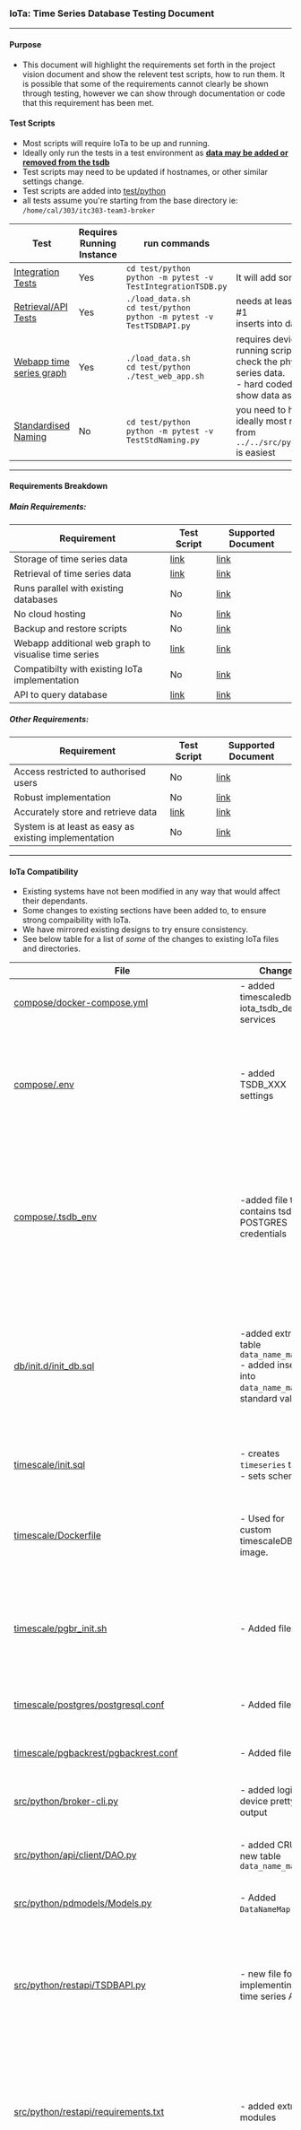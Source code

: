 ### IoTa: Time Series Database Testing Document
---

#### Purpose
- This document will highlight the requirements set forth in the project vision document and show the relevent test scripts, how to run them. It is possible that some of the requirements cannot clearly be shown through testing, however we can show through documentation or code that this requirement has been met.

#### Test Scripts
- Most scripts will require IoTa to be up and running. 
- Ideally only run the tests in a test environment as <b><u>data may be added or removed from the tsdb</u></b>
- Test scripts may need to be updated if hostnames, or other similar settings change.
- Test scripts are added into [test/python](https://github.com/ZakhaevK/itc303-team3-broker/tree/merge_dpi/test/python)
- all tests assume you're starting from the base directory ie: `/home/cal/303/itc303-team3-broker`

Test|Requires Running Instance|run commands|notes
|--|--|--|--|
[Integration Tests](https://github.com/ZakhaevK/itc303-team3-broker/blob/merge_dpi/test/python/TestIntegrationTSDB.py)|Yes|`cd test/python`<br>`python -m pytest -v TestIntegrationTSDB.py`|It will add some stuff to database.
[Retrieval/API Tests](https://github.com/ZakhaevK/itc303-team3-broker/blob/merge_dpi/test/python/TestTSDBAPI.py)|Yes|`./load_data.sh`<br>`cd test/python`<br>`python -m pytest -v TestTSDBAPI.py`|needs at least one device with puid and luid #1<br>inserts into database.
[Webapp time series graph](https://github.com/ZakhaevK/itc303-team3-broker/blob/merge_dpi/test/python/test_web_app.sh)|Yes|`./load_data.sh` <br> `cd test/python`<br>`./test_web_app.sh`|requires devices to exist with id 1, after running script head to the iota web app and check the physical or logical pages for time series data.<br>- hard coded dates, so ~9/10/23 will not show data as it is >30 days
[Standardised Naming](https://github.com/ZakhaevK/itc303-team3-broker/blob/merge_dpi/test/python/TestStdNaming.py)|No|`cd test/python`<br>`python -m pytest -v TestStdNaming.py`|you need to have to have python 3.10, and ideally most requirements so installing them from `../../src/python/restapi/requirements.txt` is easiest
---
#### Requirements Breakdown

##### Main Requirements:
Requirement|Test Script|Supported Document
|--|--|--|
Storage of time series data|[link](https://github.com/ZakhaevK/itc303-team3-broker/blob/merge_dpi/test/python/TestIntegrationTSDB.py)|[link](#storage-of-time-series-data)
Retrieval of time series data|[link](https://github.com/ZakhaevK/itc303-team3-broker/blob/merge_dpi/test/python/TestTSDBAPI.py)|[link](#retrieval-of-time-series-data)
Runs parallel with existing databases|No|[link](#runs-parallel)
No cloud hosting|No|[link](#cloud-hosting)
Backup and restore scripts|No|[link](#backup-and-restore)
Webapp additional web graph to visualise time series |[link](https://github.com/ZakhaevK/itc303-team3-broker/blob/merge_dpi/test/python/test_web_app.sh)|[link](#webapp-time-series-graph)
Compatibilty with existing IoTa implementation|No|[link](#iota-compatibility)
API to query database|[link](https://github.com/ZakhaevK/itc303-team3-broker/blob/merge_dpi/test/python/TestTSDBAPI.py)|[link](#api)

##### Other Requirements:
Requirement|Test Script|Supported Document
|--|--|--|
Access restricted to authorised users|No|[link](#security-practices)
Robust implementation|No|[link](#robust-implementation)
Accurately store and retrieve data|[link](https://github.com/ZakhaevK/itc303-team3-broker/blob/merge_dpi/test/python/TestIntegrationTSDB.py)|[link](#accurate-data)
System is at least as easy as existing implementation|No|[link](#easy-to-use)

---
#### IoTa Compatibility
- Existing systems have not been modified in any way that would affect their dependants.
- Some changes to existing sections have been added to, to ensure strong compaibility with IoTa.
- We have mirrored existing designs to try ensure consistency.
- See below table for a list of <i>some</i> of the changes to existing IoTa files and directories.

File|Changes|Reasons
|--|--|--|
[compose/docker-compose.yml](https://github.com/ZakhaevK/itc303-team3-broker/blob/merge_dpi/compose/docker-compose.yml)|- added timescaledb, iota_tsdb_decoder services<br>|- additional services to meet requirements.
|[compose/.env](https://github.com/ZakhaevK/itc303-team3-broker/blob/merge_dpi/compose/.env)|- added TSDB_XXX settings<br>|-trying to match existing .env structure. This is what the python applications use to login with, it does <u>not</u> set the database up.
[compose/.tsdb_env](https://github.com/ZakhaevK/itc303-team3-broker/blob/merge_dpi/compose/.tsdb_env)|-added file that contains tsdb POSTGRES credentials|- since Timescale is built on postgres, there was a conflict with both databases using same .env file to set credentials. Had to split this up into a second file.
[db/init.d/init_db.sql](https://github.com/ZakhaevK/itc303-team3-broker/blob/merge_dpi/db/init.d/init_db.sql)|-added extra table `data_name_map`<br>- added insert into `data_name_map` of standard values|- Efficient implementation of standardising the names for time series data<br>- Name maps are accessable by everything that has access to dao, or database.
[timescale/init.sql](https://github.com/ZakhaevK/itc303-team3-broker/blob/merge_dpi/timescale/init.sql)|- creates `timeseries` table<br>- sets schema up|- requirement to set up the time series database.
[timescale/Dockerfile](https://github.com/ZakhaevK/itc303-team3-broker/blob/inc_backup/timescale/Dockerfile)|- Used for custom timescaleDB image. |- Main purpose is to install pgBackRest for physical backup into the timescale image.
[timescale/pgbr_init.sh](https://github.com/ZakhaevK/itc303-team3-broker/blob/inc_backup/timescale/pgbr_init.sh)|- Added file. |- Main purpose is to establish the stanza for pgBackRest so that physical backup can be performed.
[timescale/postgres/postgresql.conf](https://github.com/ZakhaevK/itc303-team3-broker/blob/inc_backup/timescale/postgres/custom_postgresql.conf)|- Added file. |- Required for configuration of postgres in use with pgBackRest.
[timescale/pgbackrest/pgbackrest.conf](https://github.com/ZakhaevK/itc303-team3-broker/blob/inc_backup/timescale/pgbackrest/pgbackrest.conf)|- Added file. |- Required for configuration of pgBackRest.
[src/python/broker-cli.py](https://github.com/ZakhaevK/itc303-team3-broker/blob/merge_dpi/src/python/broker-cli.py)|- added logical device pretty output|- physical devices had pretty output but logical devices did not
[src/python/api/client/DAO.py](https://github.com/ZakhaevK/itc303-team3-broker/blob/merge_dpi/src/python/api/client/DAO.py)|- added CRUD for new table `data_name_map`|- ability to access the new table correctly.
[src/python/pdmodels/Models.py](https://github.com/ZakhaevK/itc303-team3-broker/blob/merge_dpi/src/python/pdmodels/Models.py)|- Added `DataNameMap` class|- following current structure for IoTa.
[src/python/restapi/TSDBAPI.py](https://github.com/ZakhaevK/itc303-team3-broker/tree/merge_dpi/src/python/restapi)|- new file for implementing the time series API|- uses same end point as existing RESTAPI<br>- implements API requests for getting time series data from Timescale
[src/python/restapi/requirements.txt](https://github.com/ZakhaevK/itc303-team3-broker/blob/merge_dpi/src/python/restapi/requirements.txt)|- added extra modules|- some newer features needed extra modules to work.<br>- made setting up a local test enviornment slightly easier by using file to install requirements
[src/python/timescale/TS_LTSReader.py](https://github.com/ZakhaevK/itc303-team3-broker/blob/merge_dpi/src/python/timescale/TS_LTSReader.py)|- added file|- this is the rabbit mq message listener that receives and handles the incoming messages
[src/python/timescale/Timescale.py](https://github.com/ZakhaevK/itc303-team3-broker/blob/merge_dpi/src/python/timescale/Timescale.py)|- added file|- this parses incoming messages into the timescale instance
[src/python/util/NamingConstants.py](https://github.com/ZakhaevK/itc303-team3-broker/blob/merge_dpi/src/python/util/NamingConstants.py)|- added file|- this handles the name_map parsing and standardises the names<br>- the word split and word expansions are currently hardcoded into file, however if required this can be changed.
[src/www/app/utils/api.py](https://github.com/ZakhaevK/itc303-team3-broker/blob/merge_dpi/src/www/app/utils/api.py)|- added ability to time series data|- required time series data for web graph
[src/www/app/main.py](https://github.com/ZakhaevK/itc303-team3-broker/blob/merge_dpi/src/www/app/main.py)|- added time series data requests via api.py|- required time series data for web graph pages
[src/www/app/static/ts_graph.js](https://github.com/ZakhaevK/itc303-team3-broker/blob/merge_dpi/src/www/app/static/ts_graph.js)|- added file |- this is the time series graph, both puid and luid use it
[src/www/app/templates/ts_graph.html](https://github.com/ZakhaevK/itc303-team3-broker/blob/master/src/www/app/templates/ts_graph.html)|- added file|- template for puid and luid pages to add the graph
[src/www/app/templates/physical_device_form.html](https://github.com/ZakhaevK/itc303-team3-broker/blob/merge_dpi/src/www/app/templates/physical_device_form.html)|- added reference to ts_graph.js|- adds time series graph to page
[src/www/app/templates/logical_device_form.html](https://github.com/ZakhaevK/itc303-team3-broker/blob/merge_dpi/src/www/app/templates/logical_device_form.html)|- added reference to ts_graph.js|- adds time series graph to page
[/load-data.sh](https://github.com/ZakhaevK/itc303-team3-broker/blob/merge_dpi/load-data.sh)|- added file|- useful script for adding and mapping some devices to test
[/ts_backup.sh](https://github.com/ZakhaevK/itc303-team3-broker/blob/merge_dpi/ts_backup.sh)|- added file|- used to back up the time series database
[/ts_restore.sh](https://github.com/ZakhaevK/itc303-team3-broker/blob/merge_dpi/ts_restore.sh)|- added file|- used to restore the back up file
[/pgbr_backup.sh](https://github.com/ZakhaevK/itc303-team3-broker/blob/merge_dpi/pgbr_backup.sh)|- added file|- used for physical back up the time series database
[/pgbr_restore.sh](https://github.com/ZakhaevK/itc303-team3-broker/blob/merge_dpi/pgbr_restore.sh)|- added file|- used to restore from the physical back up files
[/pgbr_cleanup.sh](https://github.com/ZakhaevK/itc303-team3-broker/blob/merge_dpi/pgbr_cleanup.sh)|- added file|- used for wiping and recreating pgbr<br>- best used when following a logical restore.

---
#### Storage of time series data
- Listener (TS_LTSReader.py) performs message handling in conjunction with Timescale.py for insertion.
- Messages that are not of IoTa message format, or contain invalid data will be dropped.
- Messages containing an ID pairing that does not exist within Device Mapper will be dropped.
- Time series data names are standardised prior to storage in the Timescale database as per [link](#robust-implementation).
- The TestIntegrationTSDB.py file tests this functionality, and passes as seen in the image below:

![LINKED IMAGE](./media/store_msgs.png)

---
#### Retrieval of time series data
- The main method of retrieving the time series data is via API (covered in API section)
- Secondary way would be to query the database directly.
- The `../../compose/.tsdb_env` sets the database credentials
- The `../../compose/.env` also has the credentials, however these are for pulling the them rather than setting them to help maintain consistency.
- With the container running, see querying:
- `docker exec -it test-timescaledb-1 psql -U postgres -d postgres`

![image](./media/db-direct-query.png)

---
#### API
- the RestAPI uses same end points as existing api
- The TSDBAPI.py file provides the /query/ route for retrieval from TimescaleDB.
- The TestTSDBAPI.py file runs an automated test to confirm API functionality is working as expected.
- typically `0.0.0.0:5687/docs` to get full view of implementented features.
- main options are query database, get record by luid, puid, get by function and get by time.

![image](./media/api_test.png)
![image](./media/api-docs.png)

---
#### Webapp Time Series Graph
- The time series graph uses chart.js
- Adds a time series graph at the bottom of each logical or physical device page.
- Allows 30 days, 7 days and 1 days selection and ability to enable or disable certain time series
- To run asscociated test script to check that this works as intended, head to `../../test/python/test_web_app.sh`
- and run `./test_web_app.sh` - it requires having a physical and logical device of #1 id in the system (you can easily do this by using `./load_data.sh` script)
- At this point you can go to webapp and click on puid or luid 1 and check bottom of page.

![images](../../doc/tsdb/media/physical_empty.png)
![images](../../doc/tsdb/media/logical_30_days.png)
![images](../../doc/tsdb/media/logical_7_days.png)
![images](../../doc/tsdb/media/logical_7_days_2.png)

---
#### Logical Backup and Restore
- Only full backup is implemented.
- There are two scripts to handle this `../../ts_backup.sh` and `../../ts_restore.sh`
- They are pretty straight forward and quite verbose to ensure that user knows that scripts have run correctly without error.
- Backup data is in the form of chunks due to the hypertables of TimescaleDB used for optimisation.
- Further information on functionality is within the [user manual](https://docs.google.com/document/d/1Y9wej463ze6CFD0ZhA6pwCcQbC8DD6kX/edit?usp=drive_link&ouid=105542707453657000248&rtpof=true&sd=true).

---
#### Physical Backup and Restore
- Support full, incremental, and differential backup options
- There are two scripts to handle this `../../pgbr_backup.sh` and `../../pgbr_restore.sh`
- The pgbr_backup.sh file can be given arguments in command line, these include: full (full backup), incr (incremental), and diff (differential).
- Backup's take more space than logical component, but may be more suitable to frequent backups, and faster for larger sized DBs due to incremental option.
- Stores backup data in a volume called prod_pgbackrest_data.
- Care must be taken in restoring, as postgres timelines can incur errors if you restore to a backup that is not within the same timeline.
- Best use is to restore to the most recent backup, to prevent any timeline issues.
- Logical backup should be used to preserve important historical backups, and if used, timelines are destroyed. Recommended to delete all physical backups following logical restore.
- By default PITR is set off, but can be re-enabled within the timescale/postgres/custom_postgresql.conf file by removing, or changing the "recovery_target = immediate" line.
- Further information on functionality is within the [user manual](https://docs.google.com/document/d/1Y9wej463ze6CFD0ZhA6pwCcQbC8DD6kX/edit?usp=drive_link&ouid=105542707453657000248&rtpof=true&sd=true).

---
#### Cloud hosting
- All data is self hosted within docker compose stack via Timescale and existing Postgres database.
- It has been done in the same method as the existing postgresql db.

```
services:
  ...

  timescaledb:
    volumes:
      - tsdb_db:/var/lib/postgresql/ts_data

volumes:
  ...

  tsdb_db:
    external: true
```

---
#### Robust implementation
- Through the message handling process, generally things are wrapped in try catch blocks so that if a segment fails, then it will not block any new incoming messages
- We have standardised the naming of the time series data to ensure that data is consistant

![LINKED IMAGE](./media/std_name_tests.png)

---
#### Runs Parallel
- Below screenshot shows all running containers when IoTa is running, all the existing containers are running plus a few extra ones for the time series features.

![picture](./media/docker-ps.png)

---
#### Easy To Use
- As we have followed existing designs, using the new features should feel the same as using existing features.
- Running and configuring the environment has not changed, and there are no extra steps to follow.
- The time series stuff should work automatically - and Timescale has a solid documentation making understanding and extending features less of a hassle.

---
#### Accurate Data
- Throughout the implementation, we have been testing with a variety of automatically generated data which was derived from existing `iota.sql` real data.
- We have not been able to identify any instances of the database changing values.
- The database has a high degree of accuracy i.e: `28.521567509813398` where lopping sensor values should not cause issue.

---
#### Security Practices
- The time series database uses the same authentication as existing postgres database, this is because at it's core it is also a postgres database.
- All python scripts that require access to the database get access by reading the environment variables set in `../compose/.env` file.
